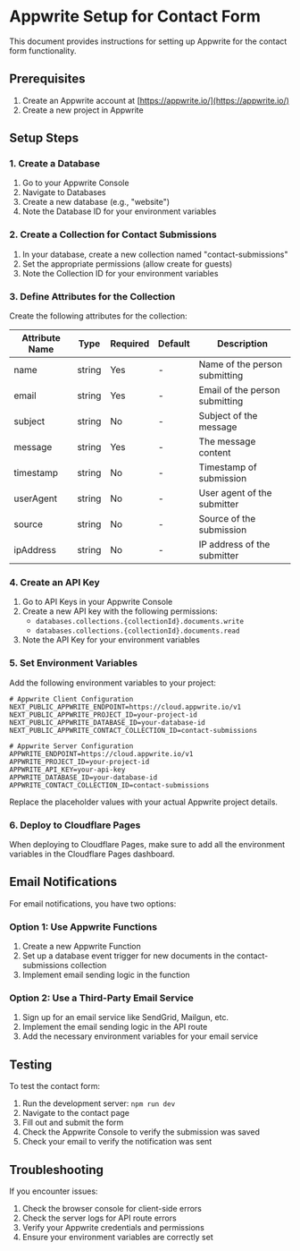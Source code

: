 # Appwrite Setup for Contact Form

This document provides instructions for setting up Appwrite for the contact form functionality.

## Prerequisites

1. Create an Appwrite account at [https://appwrite.io/](https://appwrite.io/)
2. Create a new project in Appwrite

## Setup Steps

### 1. Create a Database

1. Go to your Appwrite Console
2. Navigate to Databases
3. Create a new database (e.g., "website")
4. Note the Database ID for your environment variables

### 2. Create a Collection for Contact Submissions

1. In your database, create a new collection named "contact-submissions"
2. Set the appropriate permissions (allow create for guests)
3. Note the Collection ID for your environment variables

### 3. Define Attributes for the Collection

Create the following attributes for the collection:

| Attribute Name | Type   | Required | Default | Description                       |
|----------------|--------|----------|---------|-----------------------------------|
| name           | string | Yes      | -       | Name of the person submitting     |
| email          | string | Yes      | -       | Email of the person submitting    |
| subject        | string | No       | -       | Subject of the message            |
| message        | string | Yes      | -       | The message content               |
| timestamp      | string | No       | -       | Timestamp of submission           |
| userAgent      | string | No       | -       | User agent of the submitter       |
| source         | string | No       | -       | Source of the submission          |
| ipAddress      | string | No       | -       | IP address of the submitter       |

### 4. Create an API Key

1. Go to API Keys in your Appwrite Console
2. Create a new API key with the following permissions:
   - `databases.collections.{collectionId}.documents.write`
   - `databases.collections.{collectionId}.documents.read`
3. Note the API Key for your environment variables

### 5. Set Environment Variables

Add the following environment variables to your project:

```
# Appwrite Client Configuration
NEXT_PUBLIC_APPWRITE_ENDPOINT=https://cloud.appwrite.io/v1
NEXT_PUBLIC_APPWRITE_PROJECT_ID=your-project-id
NEXT_PUBLIC_APPWRITE_DATABASE_ID=your-database-id
NEXT_PUBLIC_APPWRITE_CONTACT_COLLECTION_ID=contact-submissions

# Appwrite Server Configuration
APPWRITE_ENDPOINT=https://cloud.appwrite.io/v1
APPWRITE_PROJECT_ID=your-project-id
APPWRITE_API_KEY=your-api-key
APPWRITE_DATABASE_ID=your-database-id
APPWRITE_CONTACT_COLLECTION_ID=contact-submissions
```

Replace the placeholder values with your actual Appwrite project details.

### 6. Deploy to Cloudflare Pages

When deploying to Cloudflare Pages, make sure to add all the environment variables in the Cloudflare Pages dashboard.

## Email Notifications

For email notifications, you have two options:

### Option 1: Use Appwrite Functions

1. Create a new Appwrite Function
2. Set up a database event trigger for new documents in the contact-submissions collection
3. Implement email sending logic in the function

### Option 2: Use a Third-Party Email Service

1. Sign up for an email service like SendGrid, Mailgun, etc.
2. Implement the email sending logic in the API route
3. Add the necessary environment variables for your email service

## Testing

To test the contact form:

1. Run the development server: `npm run dev`
2. Navigate to the contact page
3. Fill out and submit the form
4. Check the Appwrite Console to verify the submission was saved
5. Check your email to verify the notification was sent

## Troubleshooting

If you encounter issues:

1. Check the browser console for client-side errors
2. Check the server logs for API route errors
3. Verify your Appwrite credentials and permissions
4. Ensure your environment variables are correctly set
